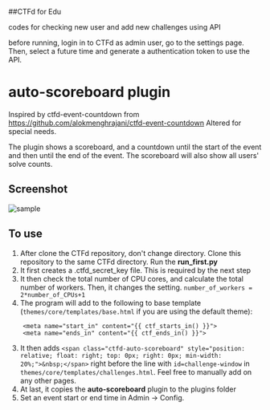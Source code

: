 ##CTFd for Edu

codes for checking new user and add new challenges using API

before running, login in to CTFd as admin user, go to the settings page. Then, select a future time and generate a authentication token to use the API.


# auto-scoreboard plugin
Inspired by ctfd-event-countdown from https://github.com/alokmenghrajani/ctfd-event-countdown
Altered for special needs.

The plugin shows a scoreboard, and a countdown until the start of the event and then until the end of the event. The scoreboard will also show all users' solve counts.

## Screenshot

![sample](screenshot.png)


## To use

1. After clone the CTFd repository, don't change directory. Clone this repository to the same CTFd directory. Run the **run_first.py**
2. It first creates a .ctfd_secret_key file. This is required by the next step
3. It then check the total number of CPU cores, and calculate the total number of workers. Then, it changes the setting. 
        ``number_of_workers = 2*number_of_CPUs+1``
3. The program will add to the following to base template (`themes/core/templates/base.html` if you are using the default theme):
```
    <meta name="start_in" content="{{ ctf_starts_in() }}">
    <meta name="ends_in" content="{{ ctf_ends_in() }}">
```
3. It then adds `<span class="ctfd-auto-scoreboard" style="position: relative; float: right; top: 0px; right: 0px; min-width: 20%;">&nbsp;</span>` right before the line with `id=challenge-window` in `themes/core/templates/challenges.html`. Feel free to manually add on any other pages.
4. At last, it copies the **auto-scoreboard** plugin to the plugins folder
5. Set an event start or end time in Admin -> Config.
